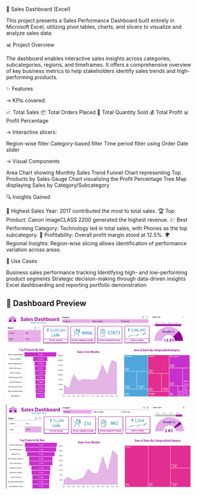 🛒 Sales Dashboard (Excel)


This project presents a Sales Performance Dashboard built entirely in Microsoft Excel, utilizing pivot tables, charts, and slicers to visualize and analyze sales data.

📊 Project Overview

The dashboard enables interactive sales insights across categories, subcategories, regions, and timeframes. It offers a comprehensive overview of key business metrics to help stakeholders identify sales trends and high-performing products.

✨ Features

-> KPIs covered:

📈 Total Sales
📦 Total Orders Placed
🔢 Total Quantity Sold
💰 Total Profit
📊 Profit Percentage

-> Interactive slicers:

Region-wise filter
Category-based filter
Time period filter using Order Date slider

-> Visual Components

Area Chart showing Monthly Sales Trend
Funnel Chart representing Top Products by Sales
Gauge Chart visualizing the Profit Percentage
Tree Map displaying Sales by Category/Subcategory

🔍 Insights Gained

📌 Highest Sales Year: 2017 contributed the most to total sales.
🏆 Top Product: Canon imageCLASS 2200 generated the highest revenue.
💹 Best Performing Category: Technology led in total sales, with Phones as the top subcategory.
🧾 Profitability: Overall profit margin stood at 12.5%.
🌍 Regional Insights: Region-wise slicing allows identification of performance variation across areas.

💼 Use Cases

Business sales performance tracking
Identifying high- and low-performing product segments
Strategic decision-making through data-driven insights
Excel dashboarding and reporting portfolio demonstration

## 📸 Dashboard Preview

![Sales Dashboard](Dashboard_Sales%20Analysis.png)

![Sales Dashboard](Dashboard_Sales_Analysis2.png)
